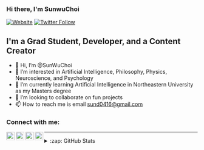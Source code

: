 ### Hi there, I'm SunwuChoi

[![Website](https://www.youtube.com/channel/UC_Yfuux-CgwDqwNczY9g-nA)](SunwuChoi)
[![Twitter Follow](https://img.shields.io/twitter/follow/Sund0416?color=1DA1F2&logo=twitter&style=for-the-badge)](https://twitter.com/intent/follow?original_referer=https%3A%2F%2Fgithub.com%2FcodeSTACKr&screen_name=codeSTACKr)

## I'm a Grad Student, Developer, and a Content Creator

- 👋 Hi, I’m @SunWuChoi
- 👀 I’m interested in Artificial Intelligence, Philosophy, Physics, Neuroscience, and Psychology
- 🌱 I’m currently learning Artificial Intelligence in Northeastern University as my Masters degree
- 💞️ I’m looking to collaborate on fun projects
- 📫 How to reach me is email sund0416@gmail.com

### Connect with me:

[<img align="left" alt="SunwuChoi | YouTube" width="22px" src="https://cdn.jsdelivr.net/npm/simple-icons@v3/icons/youtube.svg" />][youtube]
[<img align="left" alt="SunwuChoi | Twitter" width="22px" src="https://cdn.jsdelivr.net/npm/simple-icons@v3/icons/twitter.svg" />][twitter]
[<img align="left" alt="SunwuChoi | LinkedIn" width="22px" src="https://cdn.jsdelivr.net/npm/simple-icons@v3/icons/linkedin.svg" />][linkedin]
[<img align="left" alt="SunwuChoi | Instagram" width="22px" src="https://cdn.jsdelivr.net/npm/simple-icons@v3/icons/instagram.svg" />][instagram]

---

</details>

<details>
  <summary>:zap: GitHub Stats</summary>

  <img align="left" alt="codeSTACKr's GitHub Stats" src="https://github-readme-stats.SunWuChoi.vercel.app/api?username=codeSTACKr&show_icons=true&hide_border=true" />

</details>

[twitter]: https://twitter.com/sund0416
[youtube]: https://www.youtube.com/c/SunWuChoi
[instagram]: https://instagram.com/sund0416
[linkedin]: https://www.linkedin.com/in/sunwu-choi-1753b7117/
